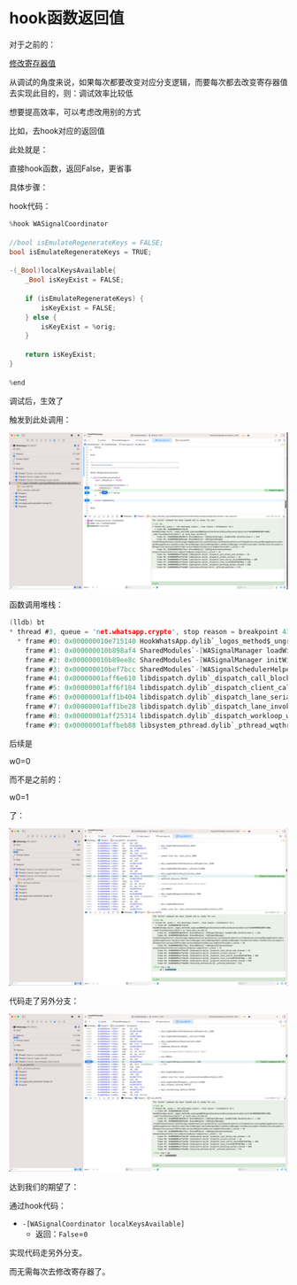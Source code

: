 # hook函数返回值

对于之前的：

[修改寄存器值](../../../dynamic_debug/debug_logic/change_logic/edit_reg_value.md)

从调试的角度来说，如果每次都要改变对应分支逻辑，而要每次都去改变寄存器值去实现此目的，则：调试效率比较低

想要提高效率，可以考虑改用别的方式

比如，去hook对应的返回值

此处就是：

直接hook函数，返回False，更省事

具体步骤：

hook代码：

```c
%hook WASignalCoordinator

//bool isEmulateRegenerateKeys = FALSE;
bool isEmulateRegenerateKeys = TRUE;

-(_Bool)localKeysAvailable{
    _Bool isKeyExist = FALSE;

    if (isEmulateRegenerateKeys) {
        isKeyExist = FALSE;
    } else {
        isKeyExist = %orig;
    }

    return isKeyExist;
}

%end
```

调试后，生效了

触发到此处调用：

![xcode_trigger_wasignalcoordinator_localkeysavailable](../../../assets/img/xcode_trigger_wasignalcoordinator_localkeysavailable.png)

函数调用堆栈：

```c
(lldb) bt
* thread #3, queue = 'net.whatsapp.crypto', stop reason = breakpoint 43.1
  * frame #0: 0x000000010e715140 HookWhatsApp.dylib`_logos_method$_ungrouped$WASignalCoordinator$localKeysAvailable(self=0x00000002805f4080, _cmd="localKeysAvailable") at hook_keys.xm:226:11
    frame #1: 0x000000010b898af4 SharedModules`-[WASignalManager loadWithURL:dateProvider:] + 548
    frame #2: 0x000000010b89ee8c SharedModules`-[WASignalManager initWithUserContext:chatStorage:xmppConnection:preferences:localKeyValueStore:urlToKeyStore:encryptMessageCreator:decryptMessageParser:dateProvider:deviceManager:deviceManagerMain:ownDeviceManager:chatDeviceLoader:chatDeviceListLoader:abProperties:accountJIDProvider:accountMigrationService:smbCertProvider:]_block + 48
    frame #3: 0x000000010bef7bcc SharedModules`-[WASignalSchedulerHelper dispatchAsyncForAction:completionQueue:completion:]_block + 24
    frame #4: 0x00000001aff6e610 libdispatch.dylib`_dispatch_call_block_and_release + 24
    frame #5: 0x00000001aff6f184 libdispatch.dylib`_dispatch_client_callout + 16
    frame #6: 0x00000001aff1b404 libdispatch.dylib`_dispatch_lane_serial_drain$VARIANT$mp + 608
    frame #7: 0x00000001aff1be28 libdispatch.dylib`_dispatch_lane_invoke$VARIANT$mp + 468
    frame #8: 0x00000001aff25314 libdispatch.dylib`_dispatch_workloop_worker_thread + 588
    frame #9: 0x00000001affbeb88 libsystem_pthread.dylib`_pthread_wqthread + 276
```

后续是

w0=0

而不是之前的：

w0=1

了：

![xcode_run_code_w0_0](../../../assets/img/xcode_run_code_w0_0.png)

代码走了另外分支：

![xcode_run_other_logic](../../../assets/img/xcode_run_other_logic.png)

达到我们的期望了：

通过hook代码：

* `-[WASignalCoordinator localKeysAvailable]`
  * 返回：`False`=`0`

实现代码走另外分支。

而无需每次去修改寄存器了。
